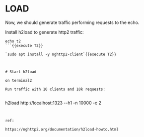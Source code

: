 # LOAD
Now, we should generate traffic performing requests to the echo.

Install h2load to generate http2 traffic:

```
echo t2
```{{execute T2}}

`sudo apt install -y nghttp2-client`{{execute T2}}



# Start h2load

on terminal2

Run traffic with 10 clients and 10k requests:


```
h2load http://localhost:1323  --h1 -n 10000 -c 2
```{{execute T2}}


ref:

https://nghttp2.org/documentation/h2load-howto.html


